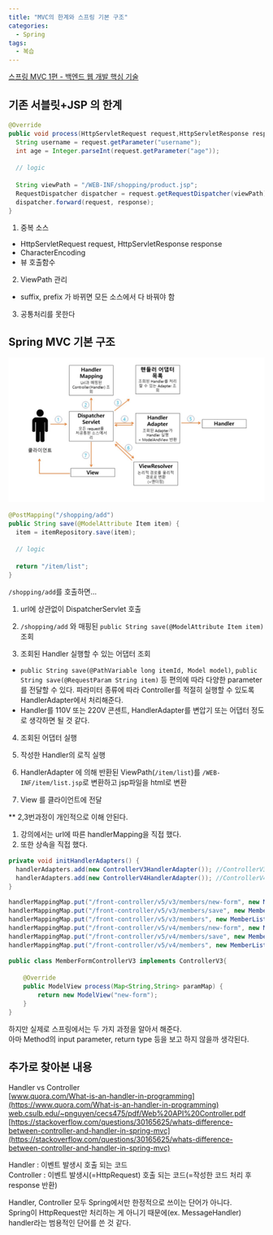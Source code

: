 ```yaml
---
title: "MVC의 한계와 스프링 기본 구조"
categories:
  - Spring
tags:
  - 복습
---
```

[스프링 MVC 1편 - 백엔드 웹 개발 핵심 기술](https://www.inflearn.com/course/%EC%8A%A4%ED%94%84%EB%A7%81-mvc-1)


## 기존 서블릿+JSP 의 한계

```java
@Override
public void process(HttpServletRequest request,HttpServletResponse response) throws ServletException, IOException{		
  String username = request.getParameter("username");
  int age = Integer.parseInt(request.getParameter("age"));
  
  // logic
  
  String viewPath = "/WEB-INF/shopping/product.jsp";
  RequestDispatcher dispatcher = request.getRequestDispatcher(viewPath);
  dispatcher.forward(request, response);
}
```

1. 중복 소스
 - HttpServletRequest request, HttpServletResponse response
 - CharacterEncoding
 - 뷰 호출함수

2. ViewPath 관리
 - suffix, prefix 가 바뀌면 모든 소스에서 다 바꿔야 함

3. 공통처리를 못한다


## Spring MVC 기본 구조
![SpringArchitecture](/assets/img/springArchitecture.jpg)
```java
@PostMapping("/shopping/add") 
public String save(@ModelAttribute Item item) {
  item = itemRepository.save(item);
  
  // logic

  return "/item/list";
}	
```
`/shopping/add`를 호출하면...

1. url에 상관없이 DispatcherServlet 호출

2. `/shopping/add` 와 매핑된 ```public String save(@ModelAttribute Item item)``` 조회
 
3. 조회된 Handler 실행할 수 있는 어댑터 조회
- ```public String save(@PathVariable long itemId, Model model)```, ```public String save(@RequestParam String item)``` 등 편의에 따라 다양한 parameter를 전달할 수 있다. 파라미터 종류에 따라 Controller를 적절히 실행할 수 있도록 HandlerAdapter에서 처리해준다.
 - Handler를 110V 또는 220V 콘센트, HandlerAdapter를 변압기 또는 어댑터 정도로 생각하면 될 것 같다.

4. 조회된 어댑터 실행

5. 작성한 Handler의 로직 실행

6. HandlerAdapter 에 의해 반환된 ViewPath(`/item/list`)를 `/WEB-INF/item/list.jsp`로 변환하고 jsp파일을 html로 변환

7. View 를 클라이언트에 전달


** 2,3번과정이 개인적으로 이해 안된다.  
1) 강의에서는 url에 따른 handlerMapping을 직접 했다.  
2) 또한 상속을 직접 했다.
```java
private void initHandlerAdapters() {
  handlerAdapters.add(new ControllerV3HandlerAdapter()); //ControllerV3를 지원하는 Adapter
  handlerAdapters.add(new ControllerV4HandlerAdapter()); //ControllerV4를 지원하는 Adapter
}
```
```java
handlerMappingMap.put("/front-controller/v5/v3/members/new-form", new MemberFormControllerV3());
handlerMappingMap.put("/front-controller/v5/v3/members/save", new MemberSaveControllerV3());
handlerMappingMap.put("/front-controller/v5/v3/members", new MemberListControllerV3());
handlerMappingMap.put("/front-controller/v5/v4/members/new-form", new MemberFormControllerV4());
handlerMappingMap.put("/front-controller/v5/v4/members/save", new MemberSaveControllerV4());
handlerMappingMap.put("/front-controller/v5/v4/members", new MemberListControllerV4());
```
```java
public class MemberFormControllerV3 implements ControllerV3{
	
	@Override
	public ModelView process(Map<String,String> paramMap) {
		return new ModelView("new-form");
	}
}
```

하지만 실제로 스프링에서는 두 가지 과정을 알아서 해준다.  
아마 Method의 input parameter, return type 등을 보고 하지 않을까 생각된다.

## 추가로 찾아본 내용 
Handler vs Controller  
[www.quora.com/What-is-an-handler-in-programming](https://www.quora.com/What-is-an-handler-in-programming)  
[web.csulb.edu/~pnguyen/cecs475/pdf/Web%20API%20Controller.pdf](https://web.csulb.edu/~pnguyen/cecs475/pdf/Web%20API%20Controller.pdf)  
[https://stackoverflow.com/questions/30165625/whats-difference-between-controller-and-handler-in-spring-mvc](https://stackoverflow.com/questions/30165625/whats-difference-between-controller-and-handler-in-spring-mvc)  

Handler : 이벤트 발생시 호출 되는 코드  
Controller : 이벤트 발생시(=HttpRequest) 호출 되는 코드(=작성한 코드 처리 후 response 반환)  

Handler, Controller 모두 Spring에서만 한정적으로 쓰이는 단어가 아니다.  
Spring이 HttpRequest만 처리하는 게 아니기 때문에(ex. MessageHandler) handler라는 범용적인 단어를 쓴 것 같다.
